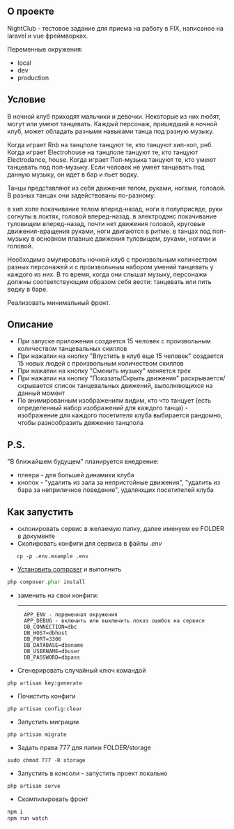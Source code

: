 
## О проекте

NightClub - тестовое задание для приема на работу в FIX, написаное на laravel и vue фреймворках. 

Переменные окружения:
* local
* dev
* production 

## Условие

В ночной клуб приходят мальчики и девочки. Некоторые из них любят, могут или умеют танцевать. Каждый персонаж, пришедший в ночной клуб, может обладать разными навыками танца под разную музыку.

Когда играет Rnb на танцполе танцуют те, кто танцуют хип-хоп, рнб. Когда играет Electrohouse на танцполе танцуют те, кто танцуют Electrodance, house. Когда играет Поп-музыка танцуют те, кто умеют танцевать под поп-музыку. Если человек не умеет танцевать под данную музыку, он идет в бар и пьет водку.

Танцы представляют из себя движения телом, руками, ногами, головой. В разных танцах они задействованы по-разному:

в хип хопе покачивание телом вперед-назад, ноги в полуприсяде, руки согнуты в локтях, головой вперед-назад.
в электродэнс покачивание туловищем вперед-назад, почти нет движения головой, круговые движения-вращения руками, ноги двигаются в ритме.
в танцах под поп-музыку в основном плавные движения туловищем, руками, ногами и головой.

Необходимо эмулировать ночной клуб с произвольным количеством разных персонажей и с произвольным набором умений танцевать у каждого из них. В то время, когда они слышат музыку, персонажи должны соответствующим образом себя вести: танцевать или пить водку в баре.

Реализовать минимальный фронт.

## Описание


* При запуске приложения создается 15 человек с произвольным количеством танцевальных скиллов
* При нажатии на кнопку "Впустить в клуб еще 15 человек" создается 15 новых людей с произвольным количеством скиллов
* При нажатии на кнопку "Сменить музыку" меняется трек
* При нажатии на кнопку "Показать/Скрыть движения" раскрывается/скрывается список танцевальных движений, выполняющихся на данный момент
* По анимированным изображениям видим, кто что танцует (есть определенный набор изображений для каждого танца) - изображение для каждого посетителя клуба выбирается рандомно, чтобы разнообразить движение танцпола


## P.S.
"В ближайшем будущем" планируется внедрение:
* плеера - для большей динамики клуба
* кнопок - "удалить из зала за непристойные движения", "удалить из бара за 	неприличное поведение", удаляющих посетителей клуба

## Как запустить

* склонировать сервис в желаемую папку, далее именуем ее FOLDER в документе
* Скопировать конфиги для сервиса в файлы *.env*
```
   cp -p .env.example .env
```
* [Установить composer](https://getcomposer.org/) и выполнить
```php
php composer.phar install
```
*  заменить на свои конфиги:


   ------------
         APP_ENV - переменная окружения
         APP_DEBUG - включить или выключить показ ошибок на сервисе
         DB_CONNECTION=dbc
         DB_HOST=dbhost
         DB_PORT=3306
         DB_DATABASE=dbaname
         DB_USERNAME=dbuser
         DB_PASSWORD=dbpass

* Сгенерировать случайный ключ командой
```
php artisan key:generate
```
* Почистить конфиги
 ```
php artisan config:clear
 ```
* Запустить миграции
```
php artisan migrate
 ```
* Задать права 777 для папки FOLDER/storage
```
sudo chmod 777 -R storage
```
* Запустить в консоли - запустить проект локально
```
php artisan serve
 ```
* Скомпилировать фронт
 ```sh
 npm i
npm run watch
 ```
